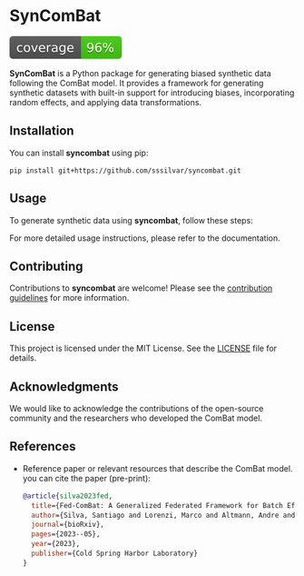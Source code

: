 # SynComBat
![codecov](badges/coverage.svg)

**SynComBat** is a Python package for generating biased synthetic data following the ComBat model. It provides a framework for generating synthetic datasets with built-in support for introducing biases, incorporating random effects, and applying data transformations.

## Installation

You can install **syncombat** using pip:

```shell
pip install git+https://github.com/sssilvar/syncombat.git
```

## Usage

To generate synthetic data using **syncombat**, follow these steps:


For more detailed usage instructions, please refer to the documentation.


## Contributing

Contributions to **syncombat** are welcome! Please see the [contribution guidelines](CONTRIBUTING.md) for more information.

## License

This project is licensed under the MIT License. See the [LICENSE](LICENSE) file for details.

## Acknowledgments

We would like to acknowledge the contributions of the open-source community and the researchers who developed the ComBat model.

## References

- Reference paper or relevant resources that describe the ComBat model.
you can cite the paper (pre-print): 
    ```bibtex
    @article{silva2023fed,
      title={Fed-ComBat: A Generalized Federated Framework for Batch Effect Harmonization in Collaborative Studies},
      author={Silva, Santiago and Lorenzi, Marco and Altmann, Andre and Oxtoby, Neil},
      journal={bioRxiv},
      pages={2023--05},
      year={2023},
      publisher={Cold Spring Harbor Laboratory}
    }
    ```
